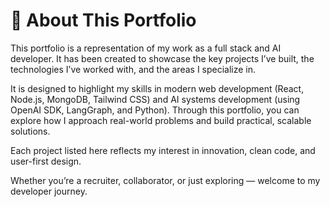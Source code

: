 # 🧾 About This Portfolio

This portfolio is a representation of my work as a full stack and AI developer. It has been created to showcase the key projects I’ve built, the technologies I’ve worked with, and the areas I specialize in.

It is designed to highlight my skills in modern web development (React, Node.js, MongoDB, Tailwind CSS) and AI systems development (using OpenAI SDK, LangGraph, and Python). Through this portfolio, you can explore how I approach real-world problems and build practical, scalable solutions.

Each project listed here reflects my interest in innovation, clean code, and user-first design.

Whether you’re a recruiter, collaborator, or just exploring — welcome to my developer journey.
